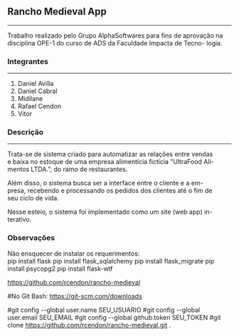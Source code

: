 ## Rancho Medieval App

---

Trabalho realizado pelo Grupo AlphaSoftwares para fins de aprovação
na disciplina OPE-1 do curso de ADS da Faculdade Impacta de Tecno-
logia.

### Integrantes

---

1. Daniel Avilla
2. Daniel Cabral
3. Midilane
4. Rafael Cendon
5. Vitor

### Descrição

---

Trata-se de sistema criado para automatizar as relações entre vendas  
e baixa no estoque de uma empresa alimentícia fictícia "UltraFood Ali-  
mentos LTDA.", do ramo de restaurantes.

Além disso, o sistema busca ser a interface entre o cliente e a em-  
presa, recebendo e processando os pedidos dos clientes até o fim de  
seu ciclo de vida.

Nesse esteio, o sistema foi implementado como um site (web app) in-  
terativo.

### Observações 

Não ensquecer de instalar os requerimentos:   
pip install flask
pip install flask_sqlalchemy
pip install flask_migrate
pip install psycopg2
pip install flask-wtf

https://github.com/rcendon/rancho-medieval

#No Git Bash: https://git-scm.com/downloads

#git config --global user.name SEU_USUARIO
#git config --global user.email SEU_EMAIL
#git config --global github.token SEU_TOKEN
#git clone https://github.com/rcendon/rancho-medieval.git .

